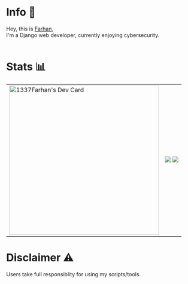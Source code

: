 # Info 📜
Hey, this is <a href="https://github.com/1337Farhan"> Farhan</a>,<br>
I'm a Django web developer, currently enjoying cybersecurity.<br>
<br>
# Stats 📊
<table cellpadding="0">
  <tr style="border-top: none; padding: 0;">
    <td>
      <a href="https://app.daily.dev/1337Farhan">
        <img src="https://api.daily.dev/devcards/4f9b1ceb157548f7979b564c4da0c503.png?r=xed" width="400" alt="1337Farhan's Dev Card"/>
      </a>
    </td>
    <!---->
    <td>
      <img src="https://github-readme-stats.vercel.app/api?username=1337Farhan&show_icons=true&count_private=true&theme=algolia">
      <img src="https://github-readme-stats.vercel.app/api/top-langs/?username=1337Farhan&layout=compact&theme=algolia&card_width=445">
    </td>    
  </tr>
</table>

# Disclaimer ⚠
Users take full responsiblity for using my scripts/tools.
